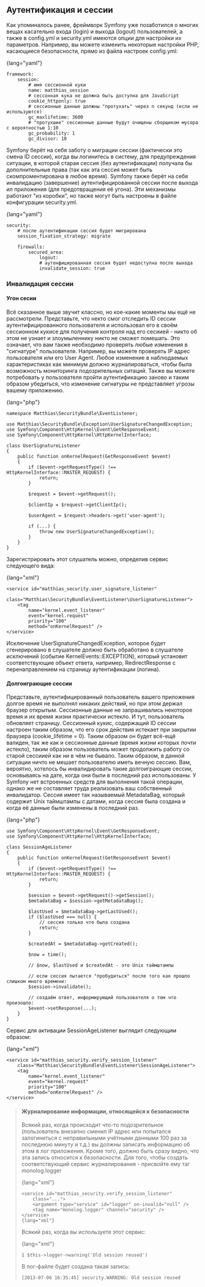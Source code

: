 ## Аутентификация и сессии

Как упоминалось ранее, фреймворк Symfony уже позаботился о многих вещах касательно входа (login) и выхода
(logout) пользователей, а также в config.yml и security.yml имеются опции для настройки их параметров. Например,
вы можете изменить некоторые настройки PHP, касающиеся безопасности, прямо из файла настроек config.yml:

{lang="yaml"}
~~~~~~~~~~~~~
framework:
    session:
        # имя сессионной куки
        name: matthias_session
        # сессонная кука не должна быть доступна для JavaScript
        cookie_httponly: true
        # сессионные данные должны "протухать" через n секунд (если не используются)
        gc_maxlifetime: 3600
        # "протухшие" сессионные данные будут очищены сборщиком мусора с вероятностью 1:10
        gc_probability: 1
        gc_divisor: 10
~~~~~~~~~~~~~

Symfony берёт на себя заботу о миграции сессии (фактически это смена ID сессии), когда вы логинитесь в систему, для 
предупреждения ситуации, в которой старая сессия (без аутентификации) получала бы дополнительные права (так как эта
сессия может быть скомпроментирована в любое время). Symfony также берёт на себя инвалидацию (завершение) 
аутентифицированной сессии после выхода ил приложения (для предотвращения её угона). Эти механизмы работают 
"из коробки", но также могут быть настроены в файле конфигурации security.yml.

{lang="yaml"}
~~~~~~~~~~~~~
security:
    # после аутентификации сессия будет мигрирована
    session_fixation_strategy: migrate

    firewalls:
        secured_area:
            logout:
            # аутенфицированная сессия будет недоступна после выхода
            invalidate_session: true
~~~~~~~~~~~~~

### Инвалидация сессии

#### Угон сесии

Всё сказанное выше звучит классно, но кое-какие моменты мы ещё не рассмотрели. Представьте, что некто смог отследить
ID сессии аутентифицированного пользователя и использовал его в своём сессионном кукисе для получения контроля над
его сесиией - никто об этом не узнает и злоумыленнику никто не сможет помешать. Это означает, что вам также необходимо
проверять любые изменения в "сигнатуре" пользователя. Например, вы можете проверять IP адрес пользователя или его 
User Agent. Любое изменение в наблюдаемых характеристиках как минимум должно журналироваться, чтобы была возможность
мониторинга подозрительных ситаций. Также вы можете потребовать у пользователя пройти аутентификацию заново и таким
образом убедиться, что изменение сигнатуры не представляет угрозы вашему приложению.

{lang="php"}
~~~~~~~~~~~~
namespace Matthias\SecurityBundle\EventListener;

use Matthias\SecurityBundle\Exception\UserSignatureChangedException;
use Symfony\Component\HttpKernel\Event\GetResponseEvent;
use Symfony\Component\HttpKernel\HttpKernelInterface;

class UserSignatureListener
{
    public function onKernelRequest(GetResponseEvent $event)
    {
        if ($event->getRequestType() !== HttpKernelInterface::MASTER_REQUEST) {
            return;
        }

        $request = $event->getRequest();

        $clientIp = $request->getClientIp();

        $userAgent = $request->headers->get('user-agent');

        if (...) {
            throw new UserSignatureChangedException();
        }
    }
}
~~~~~~~~~~~~

Зарегистрировать этот слушатель можно, определив сервис следующего вида:

{lang="xml"}
~~~~~~~~~~~~
<service id="matthias_security.user_signature_listener"
    class="Matthias\SecurityBundle\EventListener\UserSignatureListener">
    <tag
        name="kernel.event_listener"
        event="kernel.request"
        priority="100"
        method="onKernelRequest" />
</service>
~~~~~~~~~~~~

Исключение UserSignatureChangedException, которое будет сгенерировано в слушателе должно быть обработано в 
слушателе исключений (событие KernelEvents::EXCEPTION), который установит соответствующие объект
ответа, например, RedirectResponse с перенаправлением на страницу аутентификации (логина).

#### Долгоиграющие сессии

Представьте, аутентифицированный пользователь вашего приложения долгое время не выполнял никаких действий,
но при этом держал браузер открытым. Сессионные данные не запрашивались некоторое время и их время жизни
практически истекло. И тут, пользователь обновляет страницу. Сессионный кукис, содержащий ID сессии настроен таким
образом, что его срок действия истекает при закрытии браузера (cookie_lifetime = 0). Таким образом он будет всё-ещё
валиден, так же как и сессионные данные (время жизни которых _почти_ истекло), таким образом пользователь может 
продолжить работу со старой сессиией как ни в чём не бывало. Таким образом, в данной ситуации ничто не мешает
пользователю иметь вечную сессию. Вам, вероятно, хотелось бы инвалидировать такие долгоиграющие сессии, 
основываясь на дате, когда они были в последний раз использованы. У Symfony нет встроенных средств для выполнения
такой операции, однако же не составляет труда реализовать ваш собственный инвалидатор. Сессия имеет так называемый
MetadataBag, который содержит Unix таймштампы с датами, когда сессия была создана и когда её данные были
изменены в последний раз.

{lang="php"}
~~~~~~~~~~~~
use Symfony\Component\HttpKernel\Event\GetResponseEvent;
use Symfony\Component\HttpKernel\HttpKernelInterface;

class SessionAgeListener
{
    public function onKernelRequest(GetResponseEvent $event)
    {
        if ($event->getRequestType() !== HttpKernelInterface::MASTER_REQUEST) {
            return;
        }

        $session = $event->getRequest()->getSession();
        $metadataBag = $session->getMetadataBag();

        $lastUsed = $metadataBag->getLastUsed();
        if ($lastUsed === null) {
            // сессия только что была создана
            return;
        }

        $createdAt = $metadataBag->getCreated();

        $now = time();

        // $now, $lastUsed и $createdAt - это Unix таймштампы

        // если сессия пытается "пробудиться" после того как прошло слишком много времени:
        $session->invalidate();
        
        // создаём ответ, информирующий пользователя о том что произошло:
        $event->setResponse(...);
    }
}
~~~~~~~~~~~~

Сервис для активации SessionAgeListener выглядит следующим образом:

{lang="xml"}
~~~~~~~~~~~~
<service id="matthias_security.verify_session_listener"
    class="Matthias\SecurityBundle\EventListener\SessionAgeListener">
    <tag
        name="kernel.event_listener"
        event="kernel.request"
        priority="100"
        method="onKernelRequest" />
</service>
~~~~~~~~~~~~

> #### Журналирование информации, относящейся к безопасности
> 
> Всякий раз, когда происходит что-то подозрительное (пользователь внезапно сменил IP адрес или попытался залогиниться
> с неправильными учётными данными 100 раз за последнюю минуту и т.д.) вы должны записать информацию об этом в
> лог приложения. Кроме того, должно быть сразу видно, что эта запись относится к безопасности.
> Для того, чтобы создать соответствующий сервис журналирования - присвойте ему таг monolog.logger
>
> {lang="xml"}
> ~~~~~~~~~~~~
> <service id="matthias_security.verify_session_listener"
>     class="...">
>     <argument type="service" id="logger" on-invalid="null" />
>     <tag name="monolog.logger" channel="security" />
> </service>
> {lang="xml"}
> ~~~~~~~~~~~~
>
> Всякий раз, когда вы используете этот сервис:
>
> {lang="xml"}
> ~~~~~~~~~~~~
> 1 $this->logger->warning('Old session reused')
> ~~~~~~~~~~~~
>
> В лог-файле будет создана такая запись:
>
> ~~~~~~~~~~~~
> [2013-07-06 16:35:45] security.WARNING: Old session reused
> ~~~~~~~~~~~~
